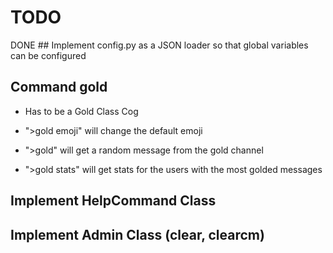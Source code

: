 # TODO

DONE ## Implement config.py as a JSON loader so that global variables can be configured

## Command gold

- Has to be a Gold Class Cog

- ">gold emoji" will change the default emoji
- ">gold" will get a random message from the gold channel
- ">gold stats" will get stats for the users with the most golded messages

## Implement HelpCommand Class 
## Implement Admin Class (clear, clearcm)
